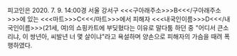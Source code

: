 피고인은 2020. 7. 9. 14:00경 서울 강서구 <<<구아래주소>>>B<<</구아래주소>>>에 있는 <<<마트>>>C<<</마트>>>에서 피해자 <<<내국인이름>>>D<<</내국인이름>>>(21세, 여)의 쇼핑카트에 부딪혔다는 이유로 말다툼 하던 중 "어디서 큰소리냐, 이 쌍년아, 씨발년 너 몇 살이냐"라고 욕설하며 양손으로 피해자의 가슴을 때려 폭행하였다.